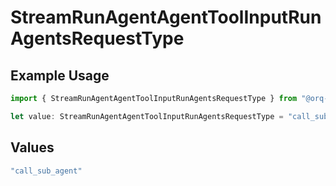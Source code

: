 # StreamRunAgentAgentToolInputRunAgentsRequestType

## Example Usage

```typescript
import { StreamRunAgentAgentToolInputRunAgentsRequestType } from "@orq-ai/node/models/operations";

let value: StreamRunAgentAgentToolInputRunAgentsRequestType = "call_sub_agent";
```

## Values

```typescript
"call_sub_agent"
```